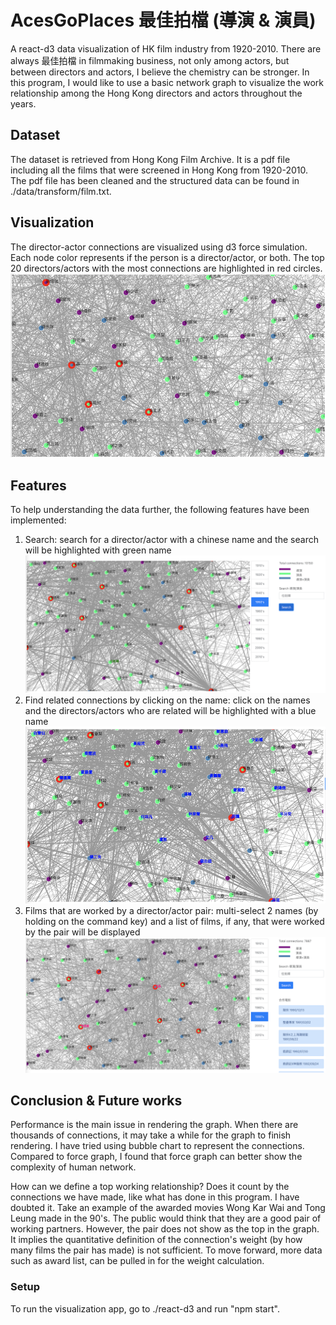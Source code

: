 # AcesGoPlaces 最佳拍檔 (導演 & 演員)
A react-d3 data visualization of HK film industry from 1920-2010.
There are always 最佳拍檔 in filmmaking business, not only among actors, but between directors and actors, I believe the chemistry can be stronger. In this program, I would like to use a basic network graph to visualize the work relationship among the Hong Kong directors and actors throughout the years. 

## Dataset
The dataset is retrieved from Hong Kong Film Archive. It is a pdf file including all the films that were screened in Hong Kong from 1920-2010. The pdf file has been cleaned and the structured data can be found in ./data/transform/film.txt.

## Visualization
The director-actor connections are visualized using d3 force simulation. Each node color represents if the person is a director/actor, or both. The top 20 directors/actors with the most connections are highlighted in red circles.
![screenshot1](/screenshots/1.png)

## Features
To help understanding the data further, the following features have been implemented:
1. Search: search for a director/actor with a chinese name and the search will be highlighted with green name
![screenshot2](/screenshots/2.png)
2. Find related connections by clicking on the name: click on the names and the directors/actors who are related will be highlighted with a blue name
![screenshot3](/screenshots/3.png)
3. Films that are worked by a director/actor pair: multi-select 2 names (by holding on the command key) and a list of films, if any, that were worked by the pair will be displayed
![screenshot4](/screenshots/4.png)

## Conclusion & Future works
Performance is the main issue in rendering the graph. When there are thousands of connections, it may take a while for the graph to finish rendering. I have tried using bubble chart to represent the connections. Compared to force graph, I found that force graph can better show the complexity of human network. 

How can we define a top working relationship? Does it count by the connections we have made, like what has done in this program. I have doubted it. Take an example of the awarded movies Wong Kar Wai and Tong Leung made in the 90's. The public would think that they are a good pair of working partners. However, the pair does not show as the top in the graph. It implies the quantitative definition of the connection's weight (by how many films the pair has made) is not sufficient. To move forward, more data such as award list, can be pulled in for the weight calculation.

### Setup
To run the visualization app, go to ./react-d3 and run "npm start".


